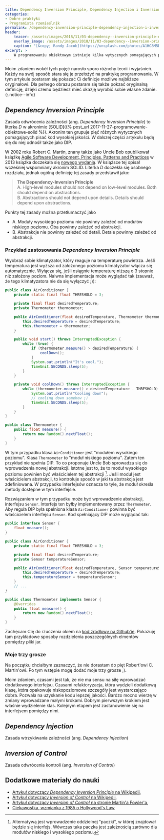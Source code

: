 ```yaml
---
title: Dependency Inversion Principle, Dependency Injection i Inversion of Control
categories:
- Dobre praktyki
- Programista rzemieślnik
permalink: /dependency-inversion-principle-dependency-injection-i-inversion-of-control/
header:
    teaser: /assets/images/2018/11/03-dependency--inversion-principle-dependency-injection-inversion-of-control.jpg
    overlay_image: /assets/images/2018/11/03-dependency--inversion-principle-dependency-injection-inversion-of-control.jpg
    caption: "[&copy; Randy Jacob](https://unsplash.com/photos/A1HC8M5DCQc)"
excerpt: >
    W programowaniu obiektowym istnieje kilka wytycznych pomagających pisać kod wysokiej jakości. W tym artykule chciałbym skupić się na tych, które dotyczą zależności. Mam na myśli _Dependency Inversion Principle_, _Dependency Injection_ i _Inversion of Control_. Często dostaje pytania o to czym te pojęcia różnią się od siebie. W tym artykule postaram się to wyjaśnić.
---
```


Moim zdaniem wokół tych pojęć narosło sporo różnchy teorii i wyjaśnień. Każdy na swój sposób stara się je przełożyć na praktykę programowania. W tym artykule postaram się pokazać Ci definicje możliwe najbliższe oryginałowi. Dla pełnego obrazu postaram się także pokzać oryginalną definicję, dzięki czemu będziesz mieć okazję wyrobić sobie własne zdanie.
{:.notice--info}

## _Dependency Inversion Principle_

Zasada odwrócenia zależności (ang. _Dependency Inversion Principle_) to literka _D_ w akronimie [SOLID]({% post_url 2017-11-27-programowanie-obiektowe-solid %}). Akronim ten grupuje pięć różnych wytycznych pomagających pisać kod wysokiej jakości. W dalszej części artykułu będę się do niej odnośił także jako DIP.

W 2002 roku Robert C. Martin, znany także jako Uncle Bob opublikował książkę [Agile Software Development, Principles, Patterns and Practices](https://www.amazon.com/Software-Development-Principles-Patterns-Practices/dp/0135974445/) w 2013 książka doczekała się [nowego wydania](https://www.amazon.com/Software-Development-Principles-Patterns-Practices/dp/1292025948). W książsce tej opisał wcześniej wspomniany akronim SOLID. Literka _D_ doczekła się osobnego rozdziału, jednak ogólną definicję tej zasady przedstawił jako:

> **The Dependency-Inversion Principle**<br />
> A. High-level modules should not depend on low-level modules. Both should depend on abstractions.<br />
> B. Abstractions should not depend upon details. Details should depend upon abstractions.<br />

Punkty tej zasady można przetłumaczyć jako

- A. Moduły wysokiego poziomu nie powinny zależeć od modułów niskiego poziomu. Oba powinny zależeć od abstrakcji.
- B. Abstrakcje nie powinny zależeć od detali. Detale powinny zależeć od abstrakcji.

### Przykład zastosowania _Dependency Inversion Principle_

Wyobraź sobie klimatyzator, który reaguje na temperaturę powietrza. Jeśli temperatura jest wyższa od założonego poziomu klimatyzator włącza się automatycznie. Wyłącza się, jeśli osiągnie temperaturę niższą o 3 stopnie niż założony poziom. Naiwna implementacja może wyglądać tak (zauważ, że tego klimatyzatora nie da się wyłączyć ;)):


```java
public class AirConditioner {
    private static final float THRESHOLD = 3;

    private final float desiredTemperature;
    private Thermometer thermometer;

    public AirConditioner(float desiredTemperature, Thermometer thermometer) {
        this.desiredTemperature = desiredTemperature;
        this.thermometer = thermometer;
    }

    public void start() throws InterruptedException {
        while (true) {
            if (thermometer.measure() > desiredTemperature) {
                coolDown();
            }
            System.out.println("It's cool.");
            TimeUnit.SECONDS.sleep(5);
        }
    }

    private void coolDown() throws InterruptedException {
        while (thermometer.measure() > desiredTemperature - THRESHOLD) {
            System.out.println("Cooling down");
            // cooling down somehow ;)
            TimeUnit.SECONDS.sleep(5);
        }
    }
}

public class Thermometer {
    public float measure() {
        return new Random().nextFloat();
    }
}
```

W tym przypadku klasa `AirConditioner` jest "modułem wysokiego poziomu". Klasa `Thermometer` to "moduł niskiego poziomu". Zatem ten przykład nie spełnia DIP. To co proponuje Uncle Bob sprowadza się do wprowadzenia nowej abstrakcji. Istotne jest to, że to moduł wysokiego poziomu powinien być właścicielem tej abstrakcji [^osobna_paczka]. Jeśli moduł jest właścicielem abstrakcji, to kontroluje sposób w jaki ta abstrakcja jest zdefiniowana. W przypadku interfejsów oznacza to tyle, że moduł określa metody dostępne w tym interfejsie.

[^osobna_paczka]: Alternatywą jest wprowadzenie oddzielnej "paczki", w której znajdował będzie się interfejs. Wówczas taka paczka jest zależnością zarówno dla modułów niskiego i wysokiego poziomu.

Rozwiązaniem w tym przypadku może być wprowadzenie abstrakcji, interfejsu `Sensor`. Interfejs ten byłby implementowany przez `Thermometer`. Aby reguła DIP była spełniona klasa `AirConditioner` powinna być właścicielem interfejsu `Sensor`. Kod spełniający DIP może wyglądać tak:

```java
public interface Sensor {
    float measure();
}

public class AirConditioner {
    private static final float THRESHOLD = 3;

    private final float desiredTemperature;
    private Sensor temperatureSensor;

    public AirConditioner(float desiredTemperature, Sensor temperatureSensor) {
        this.desiredTemperature = desiredTemperature;
        this.temperatureSensor = temperatureSensor;
    }
    // ...
}

public class Thermometer implements Sensor {
    @Overrides
    public float measure() {
        return new Random().nextFloat();
    }
}
```

Zachęcam Cię do rzuczenia okiem na [kod źródłowy na Github'ie](TODO). Pokazuję tam przykładowe sposoby rozdzielenia poszczególnych elmentów pomiędzy pliki jar.

### Moje trzy grosze

Na początku chciałbym zaznaczyć, że nie dorastam do pięt Robert'owi C. Martin'owi. Po tym wstępie mogę dodać moje trzy grosze ;).

Moim zdaniem, czasami jest tak, że nie ma sensu na siłę wprowadzać dodatkowego interfejsu. Czasami refaktoryzacja, która wydzieli dodatkową klasę, która opakowuje niskopoziomowe szczegóły jest wystarczająco dobra. Pozwala na uzyskanie kodu lepszej jakości. Bardzo mocno wierzę w zmiany wprowadzane małymi krokami. Dobrym pierwszym krokiem jest właśnie wydzielenie klas. Kolejnym etapem jest zastanowienie się na interfejsem pomiędzy nimi.

## _Dependency Injection_

Zasada wtrzykiwania zależności (ang. _Dependency Injection_)

## _Inversion of Control_

Zasada odwrócenia kontroli (ang. _Inversion of Control_)

## Dodatkowe materiały do nauki

- [Artykuł dotyczący _Dependency Inversion Principle_ na Wikipedii](https://en.wikipedia.org/wiki/Dependency_inversion_principle),
- [Artykuł dotyczący _Inversion of Control_ na Wikipedii](https://en.wikipedia.org/wiki/Inversion_of_control),
- [Artykuł dotyczący _Inversion of Control_ na stronie Martin'a Fowler'a](https://martinfowler.com/bliki/InversionOfControl.html),
- [Ciekawostka, wzmianka z 1985 o Hollywood's Law](http://www.digibarn.com/friends/curbow/star/XDEPaper.pdf),
